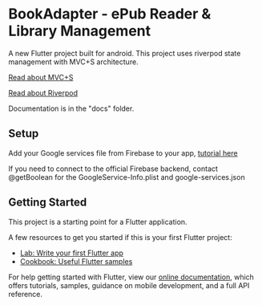 # BookAdapter - ePub Reader & Library Management

A new Flutter project built for android. This project uses riverpod state management with MVC+S architecture.

[Read about MVC+S](https://www.guru99.com/mvc-tutorial.html)

[Read about Riverpod](https://codewithandrea.com/videos/flutter-state-management-riverpod/)

Documentation is in the "docs" folder.

## Setup

Add your Google services file from Firebase to your app, [tutorial here](https://firebase.google.com/docs/flutter/setup?platform=ios)

If you need to connect to the official Firebase backend, contact @getBoolean for the GoogleService-Info.plist and google-services.json

## Getting Started

This project is a starting point for a Flutter application.

A few resources to get you started if this is your first Flutter project:

- [Lab: Write your first Flutter app](https://flutter.dev/docs/get-started/codelab)
- [Cookbook: Useful Flutter samples](https://flutter.dev/docs/cookbook)

For help getting started with Flutter, view our
[online documentation](https://flutter.dev/docs), which offers tutorials,
samples, guidance on mobile development, and a full API reference.
